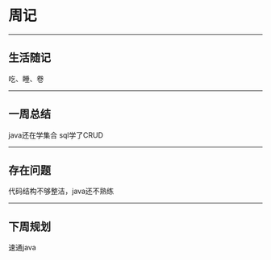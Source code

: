 # 周记
---  
## 生活随记
吃、睡、卷

---

## 一周总结
java还在学集合
sql学了CRUD

---

## 存在问题
代码结构不够整洁，java还不熟练

---

## 下周规划

速通java
